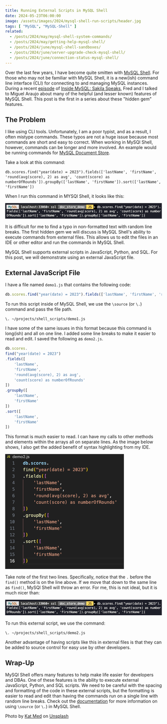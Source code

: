 ```yaml
---
title: Running External Scripts in MySQL Shell
date: 2024-05-23T06:00:00
image: /assets/images/2024/mysql-shell-run-scripts/header.jpg
tags: [ "MySQL", "MySQL-Shell" ]
related:
  - /posts/2024/may/mysql-shell-system-commands/
  - /posts/2024/may/getting-help-mysql-shell/
  - /posts/2024/june/mysql-shell-sandboxes/
  - /posts/2024/june/server-upgrade-check-mysql-shell/
  - /posts/2024/june/connection-status-mysql-shell/
---
```


Over the last few years, I have become quite smitten with [MySQL Shell](https://dev.mysql.com/doc/mysql-shell/8.0/en/). For those who may not be familiar with MySQL Shell, it is a new(ish) command line interface (CLI) for connecting to and managing MySQL instances. During a recent [episode](https://insidemysql.libsyn.com/mysql-shell-does-all-the-things) of [Inside MySQL: Sakila Speaks](https://insidemysql.libsyn.com/), Fred and I talked to Miguel Araujo about many of the helpful (and lesser known) features of MySQL Shell. This post is the first in a series about these "hidden gem" features.

## The Problem

I like using CLI tools. Unfortunately, I am a poor typist, and as a result, I often mistype commands. These typos are not a huge issue because most commands are short and easy to correct. When working in MySQl Shell, however, commands can be longer and more involved. An example would be running commands for [MySQL Document Store](https://www.mysql.com/products/enterprise/document_store.html).

Take a look at this command:

```shell
db.scores.find("year(date) = 2023").fields(['lastName', 'firstName', 'round(avg(score), 2) as avg', 'count(score) as numberOfRounds']).groupBy(['lastName', 'firstName']).sort(['lastName', 'firstName'])
```

When I run this command in MYSQl Shell, it looks like this:

![MySQl Document Store Command](/assets/images/2024/mysql-shell-run-scripts/img_01.png)

It is difficult for me to find a typo in non-formatted text with random line breaks. The first hidden gem we will discuss is MySQL Shell's ability to execute commands from external files. This allows us to edit the files in an IDE or other editor and run the commands in MySQL Shell.

MySQL Shell supports external scripts in JavaScript, Python, and SQL. For this post, we will demonstrate using an external JavaScript file.

## External JavaScript File

I have a file named `demo1.js` that contains the following code:

```javascript
db.scores.find("year(date) = 2023").fields(['lastName', 'firstName', 'round(avg(score), 2) as avg', 'count(score) as numberOfRounds']).groupBy(['lastName', 'firstName']).sort(['lastName', 'firstName'])
```

To run this script inside of MySQL Shell, we use the `\source` (or `\.`) command and pass the file path.

```shell
\. ~/projects/shell_scripts/demo1.js
```

I have some of the same issues in this format because this command is long(ish) and all on one line. I added some line breaks to make it easier to read and edit. I saved the following as `demo2.js`.

```javascript
db.scores.
find("year(date) = 2023")
.fields([
    'lastName',
    'firstName',
    'round(avg(score), 2) as avg',
    'count(score) as numberOfRounds'
])
.groupBy([
    'lastName',
    'firstName'
])
.sort([
    'lastName',
    'firstName'
])
```

This format is much easier to read. I can have my calls to other methods and elements within the arrays all on separate lines. As the image below shows, I also get the added benefit of syntax highlighting from my IDE.

![Formatted Document Store Code](/assets/images/2024/mysql-shell-run-scripts/img_02.png)

Take note of the first two lines. Specifically, notice that the `.` before the `find()` method is on the line above. If we move that down to the same line as `find()`, MySQl Shell will throw an error. For me, this is not ideal, but it is much nicer than:

![MySQl Document Store Command](/assets/images/2024/mysql-shell-run-scripts/img_01.png)

To run this external script, we use the command:

```shell
\. ~/projects/shell_scripts/demo2.js
```

Another advantage of having scripts like this in external files is that they can be added to source control for easy use by other developers.

## Wrap-Up

MySQl Shell offers many features to help make life easier for developers and DBAs. One of these features is the ability to execute external JavaScript, Python, and SQL scripts. We need to be careful with the spacing and formatting of the code in these external scripts, but the formatting is easier to read and edit than having the commands run on a single line with random line breaks. Check out the [documentation](https://dev.mysql.com/doc/mysql-shell/8.0/en/mysql-shell-commands.html) for more information on using `\source` (or `\.`) in MySQL Shell.

Photo by <a href="https://unsplash.com/@katmed?utm_content=creditCopyText&utm_medium=referral&utm_source=unsplash">Kat Med</a> on <a href="https://unsplash.com/photos/white-and-brown-seashell-on-brown-wooden-table-OLWNdnjCXsQ?utm_content=creditCopyText&utm_medium=referral&utm_source=unsplash">Unsplash</a>
 